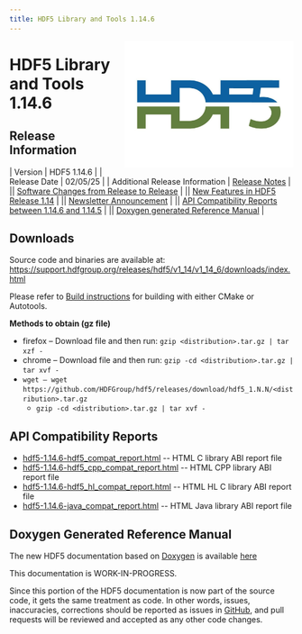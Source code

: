 ```yaml
---
title: HDF5 Library and Tools 1.14.6
---
```


<img alt="HDF5 Logo" align=right width=300 src="/assets/img/hdf5.jpeg">

# HDF5 Library and Tools 1.14.6

## Release Information

| Version | HDF5 1.14.6 |
| Release Date | 02/05/25 |
| Additional Release Information | [Release Notes](https://github.com/HDFGroup/hdf5/blob/hdf5_1_14_6/release_docs/RELEASE.txt) |
|| [Software Changes from Release to Release](http://support.hdfgroup.org/releases/hdf5/documentation/release_specifics/sw_changes_1.14.html) |
|| [New Features in HDF5 Release 1.14](http://support.hdfgroup.org/releases/hdf5/documentation/release_specifics/new_features_1_14.html) |
|| [Newsletter Announcement](https://www.hdfgroup.org/2025/02/04/release-of-hdf5-1-14-6-newsletter-205) |
|| [API Compatibility Reports between 1.14.6 and 1.14.5](https://github.com/HDFGroup/hdf5/releases/download/hdf5_1.14.6/hdf5-1.14.6.html.abi.reports.tar.gz) |
|| [Doxygen generated Reference Manual](https://support.hdfgroup.org/documentation/hdf5/latest/) |


<h2 id="download">Downloads</h2>

Source code and binaries are available at:
<a href="https://support.hdfgroup.org/releases/hdf5/v1_14/v1_14_6/downloads/index.html">https://support.hdfgroup.org/releases/hdf5/v1_14/v1_14_6/downloads/index.html</a>

Please refer to [Build instructions](https://github.com/HDFGroup/hdf5/blob/hdf5_1.14.6/release_docs/INSTALL) for building with either CMake or Autotools.


**Methods to obtain  (gz file)**
* firefox – Download file and then run:  `gzip <distribution>.tar.gz | tar xzf -`
* chrome –  Download file and then run:  `gzip -cd <distribution>.tar.gz | tar xvf -`
* `wget – wget https://github.com/HDFGroup/hdf5/releases/download/hdf5_1.N.N/<distribution>.tar.gz`
  * `gzip -cd <distribution>.tar.gz | tar xvf -`

<h2 id="api_compat">API Compatibility Reports</h2>

* [hdf5-1.14.6-hdf5_compat_report.html](https://support.hdfgroup.org/releases/hdf5/v1_14/v1_14_6/downloads/compat_report/hdf5-1.14.6-hdf5_compat_report.html) -- HTML C library ABI report file
* [hdf5-1.14.6-hdf5_cpp_compat_report.html](https://support.hdfgroup.org/releases/hdf5/v1_14/v1_14_6/downloads/compat_report/hdf5-1.14.6-hdf5_cpp_compat_report.html) -- HTML CPP library ABI report file
* [hdf5-1.14.6-hdf5_hl_compat_report.html](https://support.hdfgroup.org/releases/hdf5/v1_14/v1_14_6/downloads/compat_report/hdf5-1.14.6-hdf5_hl_compat_report.html) -- HTML HL C library ABI report file
* [hdf5-1.14.6-java_compat_report.html](https://support.hdfgroup.org/releases/hdf5/v1_14/v1_14_6/downloads/compat_report/hdf5-1.14.6-java_compat_report.html) -- HTML Java library ABI report file

<h2 id="dox_gen_doc">Doxygen Generated Reference Manual</h2>

The new HDF5 documentation based on [Doxygen](https://www.doxygen.nl/index.html) is available [here](https://support.hdfgroup.org/releases/hdf5/v1_14/index.html)

This documentation is WORK-IN-PROGRESS. 

Since this portion of the HDF5 documentation is now part of the source code, it gets the same treatment as code. In other words, issues, inaccuracies, corrections should be reported as issues in [GitHub](https://github.com/HDFGroup/hdf5/issues), and pull requests will be reviewed and accepted as any other code changes.
